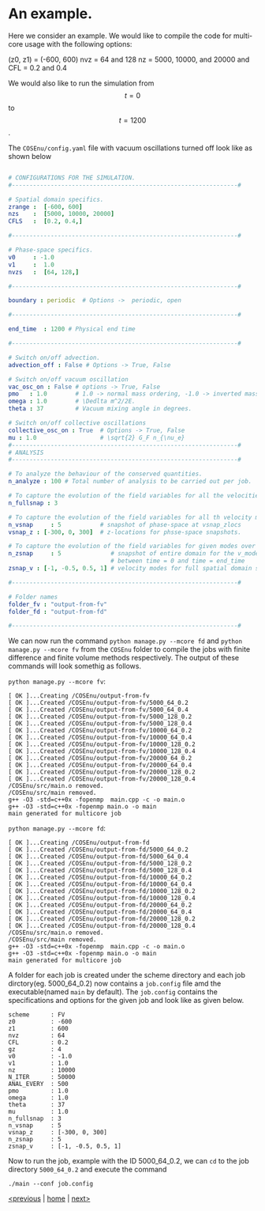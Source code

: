 # An example.

Here we consider an example. We would like to compile the code for multi-core usage with the following options:

(z0, z1) = (-600, 600)
nvz = 64 and 128
nz = 5000, 10000, and 20000 
and 
CFL = 0.2 and 0.4 

We would also like to run the simulation from $$t = 0$$ to $$t = 1200$$ .

The `COSEnu/config.yaml` file with vacuum oscillations turned off look like as shown below

```yaml

# CONFIGURATIONS FOR THE SIMULATION.
#----------------------------------------------------------------#

# Spatial domain specifics.
zrange :  [-600, 600]
nzs    :  [5000, 10000, 20000]
CFLS   :  [0.2, 0.4,]

#----------------------------------------------------------------#

# Phase-space specifics.
v0     : -1.0
v1     :  1.0
nvzs   :  [64, 128,]

#----------------------------------------------------------------#

boundary : periodic  # Options ->  periodic, open

#----------------------------------------------------------------#

end_time  : 1200 # Physical end time

#----------------------------------------------------------------#

# Switch on/off advection.
advection_off : False # Options -> True, False

# Switch on/off vacuum oscillation
vac_osc_on : False # options -> True, False
pmo   : 1.0        # 1.0 -> normal mass ordering, -1.0 -> inverted mass ordering, 0.0 -> no vacuum term.
omega : 1.0        # \Dedlta m^2/2E.
theta : 37         # Vacuum mixing angle in degrees.

# Switch on/off collective oscillations
collective_osc_on : True  # Options -> True, False
mu : 1.0                  # \sqrt{2} G_F n_{\nu_e}
#----------------------------------------------------------------#
# ANALYSIS
#----------------------------------------------------------------#

# To analyze the behaviour of the conserved quantities.
n_analyze : 100 # Total number of analysis to be carried out per job.

# To capture the evolution of the field variables for all the velocities over entire domain.
n_fullsnap : 3

# To capture the evolution of the field variables for all th velocity modes at given locations.
n_vsnap     : 5           # snapshot of phase-space at vsnap_zlocs
vsnap_z : [-300, 0, 300]  # z-locations for phsse-space snapshots.

# To capture the evolution of the field variables for given modes over the entire domain.
n_zsnap     : 5              # snapshot of entire domain for the v_modes at zsnap_vmodes
                             # between time = 0 and time = end_time
zsnap_v : [-1, -0.5, 0.5, 1] # velocity modes for full spatial domain snapshots.

#----------------------------------------------------------------#

# Folder names
folder_fv : "output-from-fv"
folder_fd : "output-from-fd"

#----------------------------------------------------------------#

```
We can now run the command `python manage.py --mcore fd` and `python manage.py --mcore fv` from the `COSEnu` folder to compile the jobs with finite difference and finite volume methods respectively. The output of these commands will look somethig as follows.

`python manage.py --mcore fv`:

```
[ OK ]...Creating /COSEnu/output-from-fv
[ OK ]...Created /COSEnu/output-from-fv/5000_64_0.2
[ OK ]...Created /COSEnu/output-from-fv/5000_64_0.4
[ OK ]...Created /COSEnu/output-from-fv/5000_128_0.2
[ OK ]...Created /COSEnu/output-from-fv/5000_128_0.4
[ OK ]...Created /COSEnu/output-from-fv/10000_64_0.2
[ OK ]...Created /COSEnu/output-from-fv/10000_64_0.4
[ OK ]...Created /COSEnu/output-from-fv/10000_128_0.2
[ OK ]...Created /COSEnu/output-from-fv/10000_128_0.4
[ OK ]...Created /COSEnu/output-from-fv/20000_64_0.2
[ OK ]...Created /COSEnu/output-from-fv/20000_64_0.4
[ OK ]...Created /COSEnu/output-from-fv/20000_128_0.2
[ OK ]...Created /COSEnu/output-from-fv/20000_128_0.4
/COSEnu/src/main.o removed.
/COSEnu/src/main removed.
g++ -O3 -std=c++0x -fopenmp  main.cpp -c -o main.o
g++ -O3 -std=c++0x -fopenmp main.o -o main 
main generated for multicore job
```


`python manage.py --mcore fd`:

```
[ OK ]...Creating /COSEnu/output-from-fd
[ OK ]...Created /COSEnu/output-from-fd/5000_64_0.2
[ OK ]...Created /COSEnu/output-from-fd/5000_64_0.4
[ OK ]...Created /COSEnu/output-from-fd/5000_128_0.2
[ OK ]...Created /COSEnu/output-from-fd/5000_128_0.4
[ OK ]...Created /COSEnu/output-from-fd/10000_64_0.2
[ OK ]...Created /COSEnu/output-from-fd/10000_64_0.4
[ OK ]...Created /COSEnu/output-from-fd/10000_128_0.2
[ OK ]...Created /COSEnu/output-from-fd/10000_128_0.4
[ OK ]...Created /COSEnu/output-from-fd/20000_64_0.2
[ OK ]...Created /COSEnu/output-from-fd/20000_64_0.4
[ OK ]...Created /COSEnu/output-from-fd/20000_128_0.2
[ OK ]...Created /COSEnu/output-from-fd/20000_128_0.4
/COSEnu/src/main.o removed.
/COSEnu/src/main removed.
g++ -O3 -std=c++0x -fopenmp  main.cpp -c -o main.o
g++ -O3 -std=c++0x -fopenmp main.o -o main 
main generated for multicore job
```

A folder for each job is created under the scheme directory and each job dirctory(eg. 5000_64_0.2) now contains a `job.config` file amd the executable(named `main` by default). The `job.config` contains the specifications and options for the given job and look like as given below.

```
scheme      : FV 
z0          : -600 
z1          : 600 
nvz         : 64 
CFL         : 0.2 
gz          : 4 
v0          : -1.0 
v1          : 1.0 
nz          : 10000 
N_ITER      : 50000 
ANAL_EVERY  : 500 
pmo         : 1.0 
omega       : 1.0 
theta       : 37 
mu          : 1.0 
n_fullsnap  : 3 
n_vsnap     : 5 
vsnap_z     : [-300, 0, 300] 
n_zsnap     : 5 
zsnap_v     : [-1, -0.5, 0.5, 1] 

```

Now to run the job,  example  with the ID 5000_64_0.2, we can `cd` to the job directory `5000_64_0.2` and execute the command

`./main --conf job.config`


[<previous](run.md) &#124; [home](index.md) &#124; [next>](contributors.md)